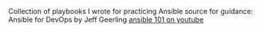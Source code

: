 Collection of playbooks I wrote for practicing Ansible
source for guidance:
Ansible for DevOps by Jeff Geerling
[ansible 101 on youtube](https://www.youtube.com/playlist?list=PL2_OBreMn7FplshFCWYlaN2uS8et9RjNG)
